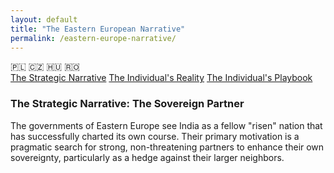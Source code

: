 ```yaml
---
layout: default
title: "The Eastern European Narrative"
permalink: /eastern-europe-narrative/
---
```


<div class="flag-container">
  <span title="Poland" role="img" aria-label="Poland Flag">🇵🇱</span>
  <span title="Czechia" role="img" aria-label="Czechia Flag">🇨🇿</span>
  <span title="Hungary" role="img" aria-label="Hungary Flag">🇭🇺</span>
  <span title="Romania" role="img" aria-label="Romania Flag">🇷🇴</span>
</div>

<div class="master-detail-container">
  <div class="master-pane">
    <a href="#strategic" class="master-link active">The Strategic Narrative</a>
    <a href="#reality" class="master-link">The Individual's Reality</a>
    <a href="#playbook" class="master-link">The Individual's Playbook</a>
  </div>
  <div class="detail-pane">
    <div id="strategic" class="detail-content">
      <h3>The Strategic Narrative: The Sovereign Partner</h3>
      <p>The governments of Eastern Europe see India as a fellow "risen" nation that has successfully charted its own course. Their primary motivation is a pragmatic search for strong, non-threatening partners to enhance their own sovereignty, particularly as a hedge against their larger neighbors.</p>
    </div>
    <div id="reality" class="detail-content" style="display:none;">
      <h3>The Individual's Reality: The Professional Equal</h3>
      <p>The on-the-ground experience for an Indian in Central and Eastern Europe is likely to be one of professional respect, unburdened by the psychological complexities of Western Europe.</p>
      <ul>
        <li><strong>Absence of Condescension:</strong> This is the defining feature. You are highly unlikely to encounter the "Expert Gaze" or the sense of cultural superiority. The relationship is one between professional equals.</li>
        <li><strong>Focus on Merit:</strong> The interaction is likely to be highly pragmatic and focused on merit. They are interested in what you can do and what you know, not in your background.</li>
      </ul>
    </div>
    <div id="playbook" class="detail-content" style="display:none;">
      <h3>The Individual's Playbook: The Critical Warning</h3>
      <p>This is the most important advice on this page. To build a relationship, you must understand what their 20th century was like.</p>
      <ol>
        <li><strong>The Cardinal Sin: Do NOT Mention the Indo-Soviet Friendship.</strong> Many Indians view the old Indo-Soviet relationship as a source of pride. In Warsaw or Prague, the Soviet Union is remembered as a brutal occupier. Bringing up our "friendship" with their oppressor is a deeply insulting and conversation-ending mistake. <strong>Keep your positive memories of the Soviet Union to yourself.</strong></li>
        <li><strong>The Correct Path: Connect on a Deeper Level.</strong> The real alignment is the shared, human story of sovereignty. Frame the connection around the shared experience of escaping the domination of a foreign power and the desire to build a multipolar world.</li>
        <li><strong>Focus on the Future.</strong> The strongest ground for connection is a forward-looking one: technology, business, and future partnerships, not a contested and painful past.</li>
      </ol>
    </div>
  </div>
</div>

<script>
  const links = document.querySelectorAll('.master-link');
  const contents = document.querySelectorAll('.detail-content');

  links.forEach(link => {
    link.addEventListener('click', function(e) {
      e.preventDefault();
      const targetId = this.getAttribute('href').substring(1);

      links.forEach(l => l.classList.remove('active'));
      this.classList.add('active');

      contents.forEach(content => {
        if (content.id === targetId) {
          content.style.display = 'block';
        } else {
          content.style.display = 'none';
        }
      });
    });
  });
</script>